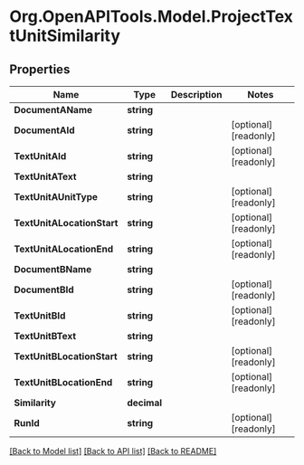 
# Org.OpenAPITools.Model.ProjectTextUnitSimilarity

## Properties

Name | Type | Description | Notes
------------ | ------------- | ------------- | -------------
**DocumentAName** | **string** |  | 
**DocumentAId** | **string** |  | [optional] [readonly] 
**TextUnitAId** | **string** |  | [optional] [readonly] 
**TextUnitAText** | **string** |  | 
**TextUnitAUnitType** | **string** |  | [optional] [readonly] 
**TextUnitALocationStart** | **string** |  | [optional] [readonly] 
**TextUnitALocationEnd** | **string** |  | [optional] [readonly] 
**DocumentBName** | **string** |  | 
**DocumentBId** | **string** |  | [optional] [readonly] 
**TextUnitBId** | **string** |  | [optional] [readonly] 
**TextUnitBText** | **string** |  | 
**TextUnitBLocationStart** | **string** |  | [optional] [readonly] 
**TextUnitBLocationEnd** | **string** |  | [optional] [readonly] 
**Similarity** | **decimal** |  | 
**RunId** | **string** |  | [optional] [readonly] 

[[Back to Model list]](../README.md#documentation-for-models)
[[Back to API list]](../README.md#documentation-for-api-endpoints)
[[Back to README]](../README.md)


